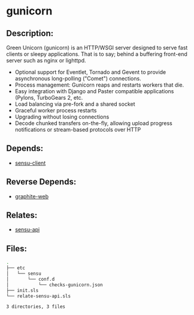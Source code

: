 # gunicorn

## Description:

Green Unicorn (gunicorn) is an HTTP/WSGI server designed to serve fast clients or sleepy applications. That is to say; behind a buffering front-end server such as nginx or lighttpd.

* Optional support for Eventlet, Tornado and Gevent to provide asynchronous
  long-polling ("Comet") connections.
* Process management: Gunicorn reaps and restarts workers that die.
* Easy integration with Django and Paster compatible applications (Pylons,
  TurboGears 2, etc.
* Load balancing via pre-fork and a shared socket
* Graceful worker process restarts
* Upgrading without losing connections
* Decode chunked transfers on-the-fly, allowing upload progress notifications
  or stream-based protocols over HTTP

## Depends:

  -  [sensu-client](/salt/sensu-client)

## Reverse Depends:

  -  [graphite-web](/salt/graphite-web)

## Relates:

  -  [sensu-api](/salt/sensu-api)

## Files:

```bash
.
├── etc
│   └── sensu
│       └── conf.d
│           └── checks-gunicorn.json
├── init.sls
└── relate-sensu-api.sls

3 directories, 3 files
```
